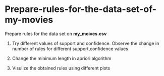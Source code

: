 # **Prepare-rules-for-the-data-set-of-my-movies**

Prepare rules for the data set on **my_moives.csv**

1) Try different values of support and confidence. Observe the change in number of rules for different support,confidence values

2) Change the minimum length in apriori algorithm

3) Visulize the obtained rules using different plots 
